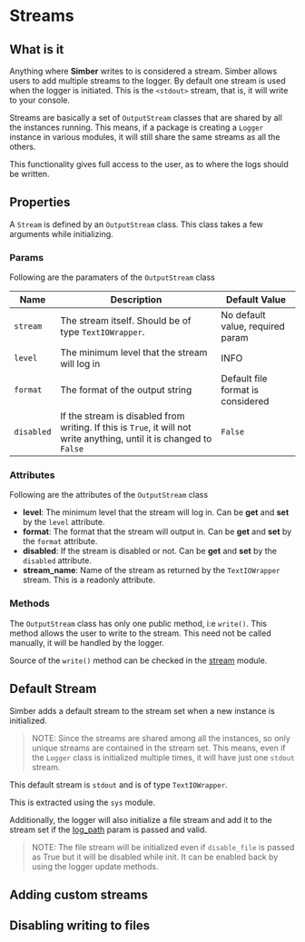# Streams

## What is it

Anything where **Simber** writes to is considered a stream. Simber allows users to add multiple streams to the logger. By default one stream is used when the logger is initiated. This is the `<stdout>` stream, that is, it will write to your console.

Streams are basically a set of `OutputStream` classes that are shared by all the instances running. This means, if a package is creating a `Logger` instance in various modules, it will still share the same streams as all the others.

This functionality gives full access to the user, as to where the logs should be written.

## Properties

A `Stream` is defined by an `OutputStream` class. This class takes a few arguments while initializing.

### Params

Following are the paramaters of the `OutputStream` class

| Name | Description | Default Value |
| ---- | ----------- | ------------- |
| `stream` | The stream itself. Should be of type `TextIOWrapper`. | No default value, required param |
| `level` | The minimum level that the stream will log in | INFO |
| `format` | The format of the output string | Default file format is considered |
| `disabled` | If the stream is disabled from writing. If this is `True`, it will not write anything, until it is changed to `False` | `False` |

### Attributes

Following are the attributes of the `OutputStream` class

- **level**: The minimum level that the stream will log in. Can be **get** and **set** by the `level` attribute.
- **format**: The format that the stream will output in. Can be **get** and **set** by the `format` attribute.
- **disabled**: If the stream is disabled or not. Can be **get** and **set** by the `disabled` attribute.
- **stream_name**: Name of the stream as returned by the `TextIOWrapper` stream. This is a readonly attribute.

### Methods

The `OutputStream` class has only one public method, i:e `write()`. This method allows the user to write to the stream. This need not be called manually, it will be handled by the logger.

Source of the `write()` method can be checked in the [stream](https://github.com/deepjyoti30/simber/blob/master/simber/stream.py) module.

## Default Stream

Simber adds a default stream to the stream set when a new instance is initialized.

>NOTE: Since the streams are shared among all the instances, so only unique streams are contained in the stream set. This means, even if the `Logger` class is initialized multiple times, it will have just one `stdout` stream.

This default stream is `stdout` and is of type `TextIOWrapper`.

This is extracted using the `sys` module.

Additionally, the logger will also initialize a file stream and add it to the stream set if the [log_path](http://localhost:8000/logger/#logger-class) param is passed and valid.

>NOTE: The file stream will be initialized even if `disable_file` is passed as True but it will be disabled while init. It can be enabled back by using the logger update methods.

## Adding custom streams

## Disabling writing to files